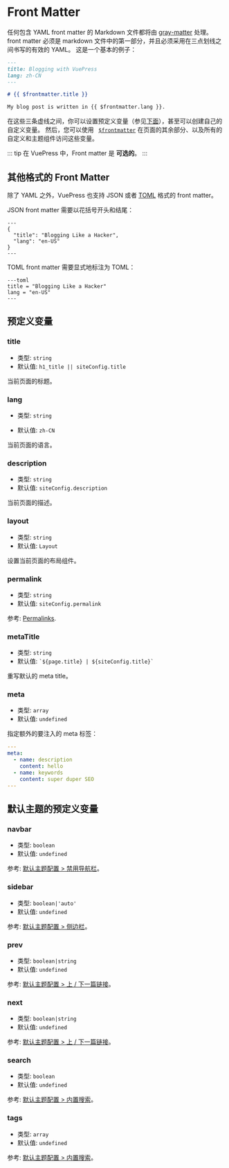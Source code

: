 # Front Matter

任何包含 YAML front matter 的 Markdown 文件都将由 [gray-matter](https://github.com/jonschlinkert/gray-matter) 处理。front matter 必须是 markdown 文件中的第一部分，并且必须采用在三点划线之间书写的有效的 YAML。 这是一个基本的例子：

```markdown
---
title: Blogging with VuePress
lang: zh-CN
---

# {{ $frontmatter.title }}

My blog post is written in {{ $frontmatter.lang }}.
```

在这些三条虚线之间，你可以设置预定义变量（参见[下面](#预定义变量)），甚至可以创建自己的自定义变量。 然后，您可以使用 <code> [$frontmatter](global-computed.md#frontmatter)</code> 在页面的其余部分、以及所有的自定义和主题组件访问这些变量。

::: tip
在 VuePress 中，Front matter 是 **可选的**。
:::

## 其他格式的 Front Matter

除了 YAML 之外，VuePress 也支持 JSON 或者 [TOML](https://github.com/toml-lang/toml) 格式的 front matter。

JSON front matter 需要以花括号开头和结尾：

```
---
{
  "title": "Blogging Like a Hacker",
  "lang": "en-US"
}
---
```

TOML front matter 需要显式地标注为 TOML：

```
---toml
title = "Blogging Like a Hacker"
lang = "en-US"
---
```

## 预定义变量

### title

- 类型: `string`
- 默认值: `h1_title || siteConfig.title`

当前页面的标题。

### lang

- 类型: `string`
<!-- - 默认值: `en-US` -->
- 默认值: `zh-CN`

当前页面的语言。

### description

- 类型: `string`
- 默认值: `siteConfig.description`

当前页面的描述。

### layout

- 类型: `string`
- 默认值: `Layout`

设置当前页面的布局组件。

### permalink

- 类型: `string`
- 默认值: `siteConfig.permalink`

参考: [Permalinks](./permalinks.md).

### metaTitle

- 类型: `string`
- 默认值: <code>\`${page.title} | ${siteConfig.title}\`</code>

重写默认的 meta title。

### meta

- 类型: `array`
- 默认值: `undefined`

指定额外的要注入的 meta 标签：

``` yaml
---
meta:
  - name: description
    content: hello
  - name: keywords
    content: super duper SEO
---
```

## 默认主题的预定义变量

### navbar

- 类型: `boolean`
- 默认值: `undefined`

参考: [默认主题配置 > 禁用导航栏](../theme/default-theme-config.md#禁用导航栏)。

### sidebar

- 类型: `boolean|'auto'`
- 默认值: `undefined`

参考: [默认主题配置 > 侧边栏](../theme/default-theme-config.md#侧边栏)。

### prev

- 类型: `boolean|string`
- 默认值: `undefined`

参考: [默认主题配置 > 上 / 下一篇链接](../theme/default-theme-config.md#上-下一篇链接)。

### next

- 类型: `boolean|string`
- 默认值: `undefined`

参考: [默认主题配置 > 上 / 下一篇链接](../theme/default-theme-config.md#上-下一篇链接)。

### search

- 类型: `boolean`
- 默认值: `undefined`

参考: [默认主题配置 > 内置搜索](../theme/default-theme-config.md#内置搜索)。

### tags

- 类型: `array`
- 默认值: `undefined`

参考: [默认主题配置 > 内置搜索](../theme/default-theme-config.md#内置搜索)。
